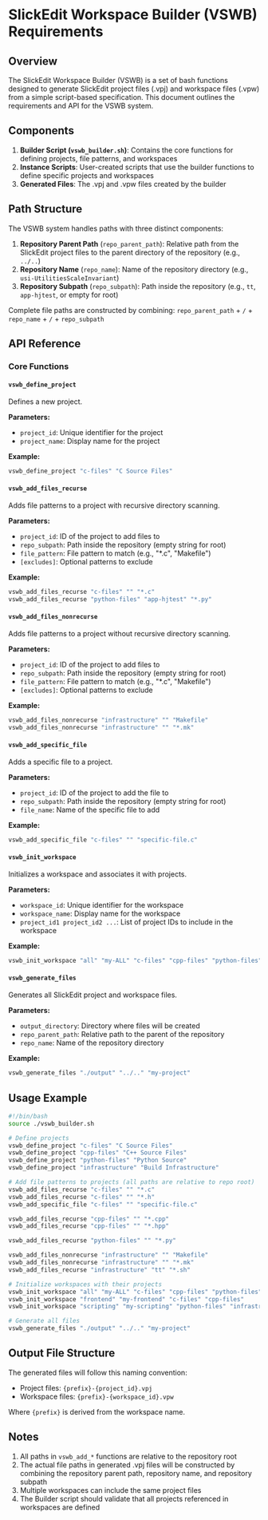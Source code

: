 # SlickEdit Workspace Builder (VSWB) Requirements

## Overview

The SlickEdit Workspace Builder (VSWB) is a set of bash functions designed to generate SlickEdit project files (.vpj) and workspace files (.vpw) from a simple script-based specification. This document outlines the requirements and API for the VSWB system.

## Components

1. **Builder Script (`vswb_builder.sh`)**: Contains the core functions for defining projects, file patterns, and workspaces
2. **Instance Scripts**: User-created scripts that use the builder functions to define specific projects and workspaces
3. **Generated Files**: The .vpj and .vpw files created by the builder

## Path Structure

The VSWB system handles paths with three distinct components:

1. **Repository Parent Path** (`repo_parent_path`): Relative path from the SlickEdit project files to the parent directory of the repository (e.g., `../..`)
2. **Repository Name** (`repo_name`): Name of the repository directory (e.g., `usi-UtilitiesScaleInvariant`)
3. **Repository Subpath** (`repo_subpath`): Path inside the repository (e.g., `tt`, `app-hjtest`, or empty for root)

Complete file paths are constructed by combining: `repo_parent_path` + `/` + `repo_name` + `/` + `repo_subpath`

## API Reference

### Core Functions

#### `vswb_define_project`
Defines a new project.

**Parameters:**
- `project_id`: Unique identifier for the project
- `project_name`: Display name for the project

**Example:**
```bash
vswb_define_project "c-files" "C Source Files"
```

#### `vswb_add_files_recurse`
Adds file patterns to a project with recursive directory scanning.

**Parameters:**
- `project_id`: ID of the project to add files to
- `repo_subpath`: Path inside the repository (empty string for root)
- `file_pattern`: File pattern to match (e.g., "*.c", "Makefile")
- `[excludes]`: Optional patterns to exclude

**Example:**
```bash
vswb_add_files_recurse "c-files" "" "*.c" 
vswb_add_files_recurse "python-files" "app-hjtest" "*.py"
```

#### `vswb_add_files_nonrecurse`
Adds file patterns to a project without recursive directory scanning.

**Parameters:**
- `project_id`: ID of the project to add files to
- `repo_subpath`: Path inside the repository (empty string for root)
- `file_pattern`: File pattern to match (e.g., "*.c", "Makefile")
- `[excludes]`: Optional patterns to exclude

**Example:**
```bash
vswb_add_files_nonrecurse "infrastructure" "" "Makefile"
vswb_add_files_nonrecurse "infrastructure" "" "*.mk"
```

#### `vswb_add_specific_file`
Adds a specific file to a project.

**Parameters:**
- `project_id`: ID of the project to add the file to
- `repo_subpath`: Path inside the repository (empty string for root)
- `file_name`: Name of the specific file to add

**Example:**
```bash
vswb_add_specific_file "c-files" "" "specific-file.c"
```

#### `vswb_init_workspace`
Initializes a workspace and associates it with projects.

**Parameters:**
- `workspace_id`: Unique identifier for the workspace
- `workspace_name`: Display name for the workspace
- `project_id1 project_id2 ...`: List of project IDs to include in the workspace

**Example:**
```bash
vswb_init_workspace "all" "my-ALL" "c-files" "cpp-files" "python-files" "infrastructure"
```

#### `vswb_generate_files`
Generates all SlickEdit project and workspace files.

**Parameters:**
- `output_directory`: Directory where files will be created
- `repo_parent_path`: Relative path to the parent of the repository
- `repo_name`: Name of the repository directory

**Example:**
```bash
vswb_generate_files "./output" "../.." "my-project"
```

## Usage Example

```bash
#!/bin/bash
source ./vswb_builder.sh

# Define projects
vswb_define_project "c-files" "C Source Files"
vswb_define_project "cpp-files" "C++ Source Files"
vswb_define_project "python-files" "Python Source"
vswb_define_project "infrastructure" "Build Infrastructure"

# Add file patterns to projects (all paths are relative to repo root)
vswb_add_files_recurse "c-files" "" "*.c"
vswb_add_files_recurse "c-files" "" "*.h"
vswb_add_specific_file "c-files" "" "specific-file.c"

vswb_add_files_recurse "cpp-files" "" "*.cpp"
vswb_add_files_recurse "cpp-files" "" "*.hpp"

vswb_add_files_recurse "python-files" "" "*.py"

vswb_add_files_nonrecurse "infrastructure" "" "Makefile"
vswb_add_files_nonrecurse "infrastructure" "" "*.mk"
vswb_add_files_recurse "infrastructure" "tt" "*.sh"

# Initialize workspaces with their projects
vswb_init_workspace "all" "my-ALL" "c-files" "cpp-files" "python-files" "infrastructure"
vswb_init_workspace "frontend" "my-frontend" "c-files" "cpp-files"
vswb_init_workspace "scripting" "my-scripting" "python-files" "infrastructure"

# Generate all files
vswb_generate_files "./output" "../.." "my-project"
```

## Output File Structure

The generated files will follow this naming convention:
- Project files: `{prefix}-{project_id}.vpj`
- Workspace files: `{prefix}-{workspace_id}.vpw`

Where `{prefix}` is derived from the workspace name.

## Notes

1. All paths in `vswb_add_*` functions are relative to the repository root
2. The actual file paths in generated .vpj files will be constructed by combining the repository parent path, repository name, and repository subpath
3. Multiple workspaces can include the same project files
4. The Builder script should validate that all projects referenced in workspaces are defined

